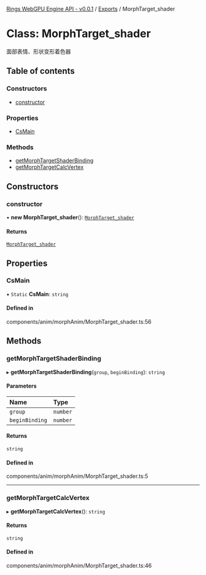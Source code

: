 [Rings WebGPU Engine API - v0.0.1](../README.md) / [Exports](../modules.md) / MorphTarget\_shader

# Class: MorphTarget\_shader

面部表情、形状变形着色器

## Table of contents

### Constructors

- [constructor](MorphTarget_shader.md#constructor)

### Properties

- [CsMain](MorphTarget_shader.md#csmain)

### Methods

- [getMorphTargetShaderBinding](MorphTarget_shader.md#getmorphtargetshaderbinding)
- [getMorphTargetCalcVertex](MorphTarget_shader.md#getmorphtargetcalcvertex)

## Constructors

### constructor

• **new MorphTarget_shader**(): [`MorphTarget_shader`](MorphTarget_shader.md)

#### Returns

[`MorphTarget_shader`](MorphTarget_shader.md)

## Properties

### CsMain

▪ `Static` **CsMain**: `string`

#### Defined in

components/anim/morphAnim/MorphTarget_shader.ts:56

## Methods

### getMorphTargetShaderBinding

▸ **getMorphTargetShaderBinding**(`group`, `beginBinding`): `string`

#### Parameters

| Name | Type |
| :------ | :------ |
| `group` | `number` |
| `beginBinding` | `number` |

#### Returns

`string`

#### Defined in

components/anim/morphAnim/MorphTarget_shader.ts:5

___

### getMorphTargetCalcVertex

▸ **getMorphTargetCalcVertex**(): `string`

#### Returns

`string`

#### Defined in

components/anim/morphAnim/MorphTarget_shader.ts:46
